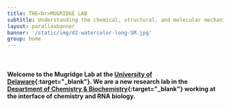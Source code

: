 ```yaml
---
title: THE<br>MUGRIDGE LAB
subtitle: Understanding the chemical, structural, and molecular mechanisms that regulate RNA function in the cell.
layout: parallaxbanner
banner: '/static/img/d2-watercolor-long-SM.jpg'
group: home
---
```


<a class="anchor-top section scrollspy" id="home"></a>
<br>
#### Welcome to the Mugridge Lab at the [University of Delaware](https://www.udel.edu){:target="_blank"}. We are a new research lab in the [Department of Chemistry & Biochemistry](https://www.chem.udel.edu/){:target="_blank"} working at the interface of chemistry and RNA biology.
<br>   
<br>
